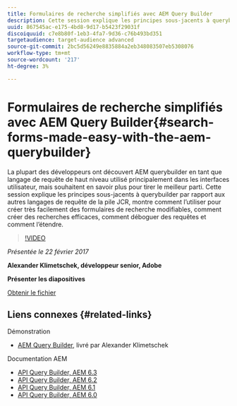```yaml
---
title: Formulaires de recherche simplifiés avec AEM Query Builder
description: Cette session explique les principes sous-jacents à querybuilder par rapport aux autres langages de requête de la pile JCR. Il montre comment l’utiliser pour créer facilement des formulaires de recherche modifiables, comment créer des recherches efficaces, comment déboguer des requêtes et comment l’étendre.
uuid: 867545ac-e175-4bd8-9d17-b5423f29031f
discoiquuid: c7e8b80f-1eb3-4fa7-9d36-c76b493bd351
targetaudience: target-audience advanced
source-git-commit: 2bc5d56249e8835884a2eb348083507eb5308076
workflow-type: tm+mt
source-wordcount: '217'
ht-degree: 3%

---
```



# Formulaires de recherche simplifiés avec AEM Query Builder{#search-forms-made-easy-with-the-aem-querybuilder}

La plupart des développeurs ont découvert AEM querybuilder en tant que langage de requête de haut niveau utilisé principalement dans les interfaces utilisateur, mais souhaitent en savoir plus pour tirer le meilleur parti. Cette session explique les principes sous-jacents à querybuilder par rapport aux autres langages de requête de la pile JCR, montre comment l’utiliser pour créer très facilement des formulaires de recherche modifiables, comment créer des recherches efficaces, comment déboguer des requêtes et comment l’étendre.

>[!VIDEO](https://video.tv.adobe.com/v/19139/?quality=9)

*Présentée le 22 février 2017*

**Alexander Klimetschek, développeur senior, Adobe**

**Présenter les diapositives**

[Obtenir le fichier](assets/aem-gems-querybuilder-2017.pdf)

## Liens connexes {#related-links}

Démonstration

* [AEM Query Builder](https://www.youtube.com/watch?v=yR9mcp9_MtY&amp;list=PLHMjqSjX2bE7zaDKZ7KD-tuqVXooiKave), livré par Alexander Klimetschek

Documentation AEM

* [API Query Builder, AEM 6.3](https://docs.adobe.com/docs/en/aem/6-3/develop/search/querybuilder-api.html)
* [API Query Builder, AEM 6.2](https://docs.adobe.com/docs/ko/aem/6-2/develop/search/querybuilder-api.html)
* [API Query Builder, AEM 6.1](https://docs.adobe.com/docs/ko/aem/6-1/develop/search/querybuilder-api.html)
* [API Query Builder, AEM 6.0](https://docs.adobe.com/docs/ko/aem/6-0/develop/search/querybuilder-api.html)

<!--
[Get back to the Overview](https://helpx.adobe.com/experience-manager/kt/eseminars/gems/aem-index.html)
-->

